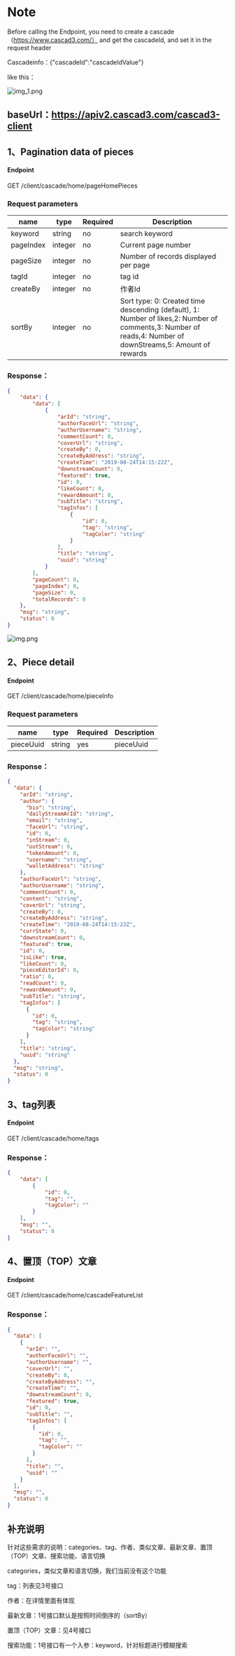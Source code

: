 # Note
Before calling the Endpoint, you need to create a cascade（https://www.cascad3.com/） and get the cascadeId, and set it in the request header

Cascadeinfo：{"cascadeId":"cascadeIdValue"}

like this：

![img_1.png](img_1.png)

## baseUrl：https://apiv2.cascad3.com/cascad3-client

## 1、Pagination data of pieces
#### Endpoint 
GET /client/cascade/home/pageHomePieces

### Request parameters

| name      |  type    | Required | Description                          |
|-----------|---------|------|--------------------------------------|
| keyword   |  string  | no   | search keyword                       |
| pageIndex |  integer | no    | Current page number                  |
| pageSize  |  integer | no    | Number of records displayed per page |
| tagId     |  integer | no    | tag id                               |
| createBy  |  integer | no    | 作者Id                                 |
| sortBy    | integer | no    | Sort type: 0: Created time descending (default), 1: Number of likes,2: Number of comments,3: Number of reads,4: Number of downStreams,5: Amount of rewards |

### Response：
```json
{
    "data": {
        "data": [
            {
                "arId": "string",              
                "authorFaceUrl": "string",
                "authorUsername": "string",
                "commentCount": 0,
                "coverUrl": "string",
                "createBy": 0,
                "createByAddress": "string",
                "createTime": "2019-08-24T14:15:22Z",
                "downstreamCount": 0,
                "featured": true,
                "id": 0,
                "likeCount": 0,
                "rewardAmount": 0,
                "subTitle": "string",
                "tagInfos": [
                    {
                        "id": 0,
                        "tag": "string",
                        "tagColor": "string"
                    }
                ],
                "title": "string",
                "uuid": "string"
            }
        ],
        "pageCount": 0,
        "pageIndex": 0,
        "pageSize": 0,
        "totalRecords": 0
    },
    "msg": "string",
    "status": 0
}
```
![img.png](img.png)


## 2、Piece detail
#### Endpoint
GET /client/cascade/home/pieceInfo

### Request parameters
| name      |  type    | Required | Description |
|-----------|---------|------|-----------|
|pieceUuid|string| yes |pieceUuid|

### Response：
```json
{
  "data": {
    "arId": "string",
    "author": {
      "bio": "string",
      "dailyStreamArId": "string",
      "email": "string",
      "faceUrl": "string",
      "id": 0,
      "inStream": 0,
      "outStream": 0,
      "tokenAmount": 0,
      "username": "string",
      "walletAddress": "string"
    },
    "authorFaceUrl": "string",
    "authorUsername": "string",
    "commentCount": 0,
    "content": "string",
    "coverUrl": "string",
    "createBy": 0,
    "createByAddress": "string",
    "createTime": "2019-08-24T14:15:22Z",
    "currState": 0,
    "downstreamCount": 0,
    "featured": true,
    "id": 0,
    "isLike": true,
    "likeCount": 0,
    "pieceEditorId": 0,
    "ratio": 0,
    "readCount": 0,
    "rewardAmount": 0,
    "subTitle": "string",
    "tagInfos": [
      {
        "id": 0,
        "tag": "string",
        "tagColor": "string"
      }
    ],
    "title": "string",
    "uuid": "string"
  },
  "msg": "string",
  "status": 0
}

```

## 3、tag列表
#### Endpoint
GET /client/cascade/home/tags

### Response：
```json
{
	"data": [
		{
			"id": 0,
			"tag": "",
			"tagColor": ""
		}
	],
	"msg": "",
	"status": 0
}
```
## 4、置顶（TOP）文章
#### Endpoint
GET /client/cascade/home/cascadeFeatureList
### Response：
```json
{
  "data": [
    {
      "arId": "",
      "authorFaceUrl": "",
      "authorUsername": "",
      "coverUrl": "",
      "createBy": 0,
      "createByAddress": "",
      "createTime": "",
      "downstreamCount": 0,
      "featured": true,
      "id": 0,
      "subTitle": "",
      "tagInfos": [
        {
          "id": 0,
          "tag": "",
          "tagColor": ""
        }
      ],
      "title": "",
      "uuid": ""
    }
  ],
  "msg": "",
  "status": 0
}
```

## 补充说明

针对这些需求的说明：categories、tag、作者、类似文章、最新文章、置顶（TOP）文章、搜索功能、语言切换

categories，类似文章和语言切换，我们当前没有这个功能

tag：列表见3号接口

作者：在详情里面有体现

最新文章：1号接口默认是按照时间倒序的（sortBy）

置顶（TOP）文章：见4号接口

搜索功能：1号接口有一个入参：keyword，针对标题进行模糊搜索


